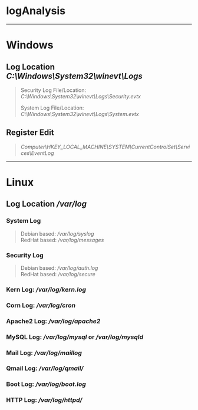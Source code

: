 # logAnalysis
***
# Windows

  ## Log Location *C:\Windows\System32\winevt\Logs*
  > Security Log File/Location: *C:\Windows\System32\winevt\Logs\Security.evtx*
  > 
  > System Log File/Location: *C:\Windows\System32\winevt\Logs\System.evtx*

  ## Register Edit
  > *Computer\HKEY_LOCAL_MACHINE\SYSTEM\CurrentControlSet\Services\EventLog*
  
***
# Linux

  ## Log Location */var/log*
  ### **System Log**   
  > 
  > Debian based: */var/log/syslog* <br>
  > RedHat based: */var/log/messages*
  >
  ### **Security Log**
  > 
  > Debian based: */var/log/auth.log* <br>
  > RedHat based: */var/log/secure*
  >
  ### Kern Log: */var/log/kern.log* 
  > 
  ### Corn Log: */var/log/cron* 
  > 
  ### Apache2 Log: */var/log/apache2* 
  > 
  ### MySQL Log: */var/log/mysql*  or */var/log/mysqld*
  > 
  ### Mail Log: */var/log/maillog* 
  > 
  ### Qmail Log: */var/log/qmail/* 
  > 
  ### Boot Log: */var/log/boot.log* 
  > 
  ### HTTP Log: */var/log/httpd/* 
  
